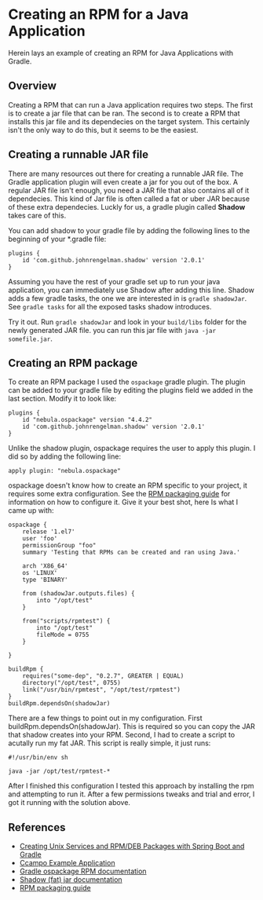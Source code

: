 # Creating an RPM for a Java Application

Herein lays an example of creating an RPM for Java Applications with Gradle.

## Overview

Creating a RPM that can run a Java application requires two steps. The first is to create a jar file that can be ran. The second is to create a RPM that installs this jar file and its dependecies on the target system. This certainly isn't the only way to do this, but it seems to be the easiest.

## Creating a runnable JAR file

There are many resources out there for creating a runnable JAR file. The Gradle application plugin will even create a jar for you out of the box. A regular JAR file isn't enough, you need a JAR file that also contains all of it dependecies. This kind of Jar file is often called a fat or uber JAR because of these extra dependecies. Luckly for us, a gradle plugin called **Shadow** takes care of this.

You can add shadow to your gradle file by adding the following lines to the beginning of your *.gradle file:

```
plugins {
    id 'com.github.johnrengelman.shadow' version '2.0.1'
}
```

Assuming you have the rest of your gradle set up to run your java application, you can immediately use Shadow after adding this line. Shadow adds a few gradle tasks, the one we are interested in is `gradle shadowJar`. See `gradle tasks` for all the exposed tasks shadow introduces.

Try it out. Run `gradle shadowJar` and look in your `build/libs` folder for the newly generated JAR file. you can run this jar file with `java -jar somefile.jar`.

## Creating an RPM package

To create an RPM package I used the `ospackage` gradle plugin. The plugin can be added to your gradle file by editing the plugins field we added in the last section. Modify it to look like:

```
plugins {
    id "nebula.ospackage" version "4.4.2"
    id 'com.github.johnrengelman.shadow' version '2.0.1'
}
```

Unlike the shadow plugin, ospackage requires the user to apply this plugin. I did so by adding the following line:

```
apply plugin: "nebula.ospackage"
```

ospackage doesn't know how to create an RPM specific to your project, it requires some extra configuration. See the [RPM packaging guide](http://rpm-guide.readthedocs.io/en/latest/rpm-guide.html) for information on how to configure it. Give it your best shot, here Is what I came up with:

```
ospackage {
    release '1.el7'
    user 'foo'
    permissionGroup "foo"
    summary 'Testing that RPMs can be created and ran using Java.'

    arch 'X86_64'
    os 'LINUX'
    type 'BINARY'

    from (shadowJar.outputs.files) {
        into "/opt/test"
    }

    from("scripts/rpmtest") {
        into "/opt/test"
        fileMode = 0755
    }

}

buildRpm {
    requires("some-dep", "0.2.7", GREATER | EQUAL)
    directory("/opt/test", 0755)
    link("/usr/bin/rpmtest", "/opt/test/rpmtest")
}
buildRpm.dependsOn(shadowJar)
```

There are a few things to point out in my configuration. First buildRpm.dependsOn(shadowJar). This is required so you can copy the JAR that shadow creates into your RPM. Second, I had to create a script to acutally run my fat JAR. This script is really simple, it just runs:

```
#!/usr/bin/env sh

java -jar /opt/test/rpmtest-*
```

After I finished this configuration I tested this approach by installing the rpm and attempting to run it. After a few permissions tweaks and trial and error, I got it running with the solution above.

## References

- [Creating Unix Services and RPM/DEB Packages with Spring Boot and Gradle](https://www.ccampo.me/java/spring/linux/2016/02/15/boot-service-package.html)
- [Ccampo Example Application](https://github.com/ccampo133/boot-daemon-demo)
- [Gradle ospackage RPM documentation](https://github.com/nebula-plugins/gradle-ospackage-plugin/wiki/RPM-Plugin)
- [Shadow (fat) jar documentation](http://imperceptiblethoughts.com/shadow/)
- [RPM packaging guide](http://rpm-guide.readthedocs.io/en/latest/rpm-guide.html)
